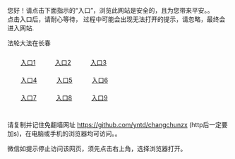 您好！请点击下面指示的“入口”，浏览此网站是安全的，且为您带来平安。。 <br/>
点击入口后，请耐心等待， 过程中可能会出现无法打开的提示，请忽略，最终会进入网站. </br>

法轮大法在长春<br/>
<div style="padding:10px"><a style="margin:20px" target="_blank" href="https://d28l0r8oc3kxjn.cloudfront.net/2Qpsp?fyaaznuo" id="ccLink1" rel="nofollow">入口1</a> <a target="_blank" style="margin:20px" href="https://d2gnvhqkc622sj.cloudfront.net/2Qpsp?gzegwy" id="ccLink2" rel="nofollow">入口2</a> <a style="margin:20px" target="_blank" href="https://d32n1vwaen7szu.cloudfront.net/2Qpsp?rpuot" id="ccLink3" rel="nofollow">入口3</a></div>

<div style="padding:10px" ><a style="margin:20px" target="_blank" href="https://d28l0r8oc3kxjn.cloudfront.net/2Qpsp?fyaaznuo" id="ccLink4" rel="nofollow">入口4</a> <a style="margin:20px" href="https://d2gnvhqkc622sj.cloudfront.net/2Qpsp?gzegwy" target="_blank" id="ccLink5" rel="nofollow">入口5</a> <a style="margin:20px" href="https://d32n1vwaen7szu.cloudfront.net/2Qpsp?rpuot" target="_blank" id="ccLink6" rel="nofollow">入口6</a></div>

<div style="padding:10px"><a style="margin:20px" target="_blank" href="https://d28l0r8oc3kxjn.cloudfront.net/2Qpsp?fyaaznuo" id="ccLink7" rel="nofollow">入口7</a> <a style="margin:20px" href="https://d2gnvhqkc622sj.cloudfront.net/2Qpsp?gzegwy" target="_blank" id="ccLink8" rel="nofollow">入口8</a> <a style="margin:20px" target="_blank" href="https://d32n1vwaen7szu.cloudfront.net/2Qpsp?rpuot" id="ccLink9" rel="nofollow">入口9</a></div>

<br/>



请复制并记住免翻墙网址 https://github.com/yntd/changchunzx (http后一定要加s)，在电脑或手机的浏览器均可访问。。<br/>

微信如提示停止访问该网页，须先点击右上角，选择浏览器打开。
